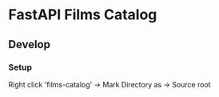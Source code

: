 # FastAPI Films Catalog

## Develop

### Setup

Right click 'films-catalog' -> Mark Directory as -> Source root